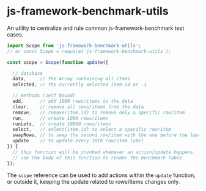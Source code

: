 # js-framework-benchmark-utils
An utility to centralize and rule common js-framework-benchmark test cases.

```js
import Scope from 'js-framework-benchmark-utils';
// or const Scope = require('js-framework-benchmark-utils');

const scope = Scope(function update({

  // database
  data,     // the Array containing all items
  selected, // the currently selected item.id or -1

  // methods (self bound)
  add,      // add 1000 rows/items to the data
  clear,    // remove all rows/items from the data
  remove,   // remove(item.id) to remove only a specific row/item
  run,      // create 1000 rows/items
  runLots,  // create 10000 rows/items
  select,   // select(item.id) to select a specific row/item
  swapRows, // to swap the second row/item with the one before the last one
  update    // to update every 10th row/item label
}) {
  // this function will be invoked whenever an action/update happens
  // use the body of this function to render the benchmark table
});
```

The `scope` reference can be used to add actions within the `update` function, or outside it, keeping the update related to rows/items changes only.
